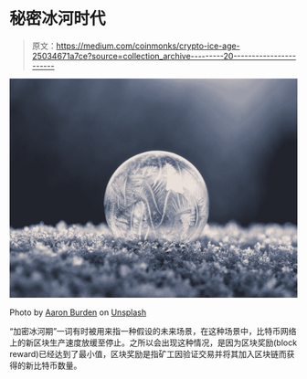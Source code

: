 # 秘密冰河时代

> 原文：<https://medium.com/coinmonks/crypto-ice-age-25034671a7ce?source=collection_archive---------20----------------------->

![](img/27f17ce6d45a9d3d9c509806c4b15568.png)

Photo by [Aaron Burden](https://unsplash.com/@aaronburden?utm_source=medium&utm_medium=referral) on [Unsplash](https://unsplash.com?utm_source=medium&utm_medium=referral)

“加密冰河期”一词有时被用来指一种假设的未来场景，在这种场景中，比特币网络上的新区块生产速度放缓至停止。之所以会出现这种情况，是因为区块奖励(block reward)已经达到了最小值，区块奖励是指矿工因验证交易并将其加入区块链而获得的新比特币数量。